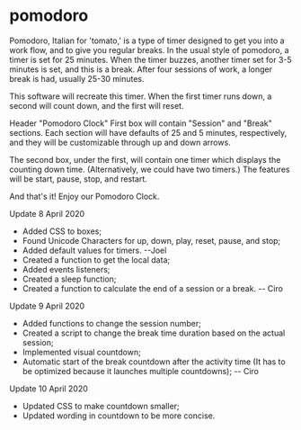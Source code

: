 # pomodoro

Pomodoro, Italian for 'tomato,' is a type of timer designed to get you into a work flow, and to give you regular breaks. In the usual style of pomodoro, a timer is set for 25 minutes. When the timer buzzes, another timer set for 3-5 minutes is set, and this is a break. After four sessions of work, a longer break is had, usually 25-30 minutes.

This software will recreate this timer. When the first timer runs down, a second will count down, and the first will reset.

Header "Pomodoro Clock"
First box will contain "Session" and "Break" sections. Each section will have defaults of 25 and 5 minutes, respectively, and they will be customizable through up and down arrows.

The second box, under the first, will contain one timer which displays the counting down time. (Alternatively, we could have two timers.) The features will be start, pause, stop, and restart.

And that's it!
Enjoy our Pomodoro Clock.



Update 8 April 2020
- Added CSS to boxes;
- Found Unicode Characters for up, down, play, reset, pause, and stop;
- Added default values for timers.
--Joel
- Created a function to get the local data;
- Added events listeners;
- Created a sleep function;
- Created a function to calculate the end of a session or a break.
-- Ciro

Update 9 April 2020
- Added functions to change the session number;
- Created a script to change the break time duration based on the actual session;
- Implemented visual countdown;
- Automatic start of the break countdown after the activity time (It has to be optimized because it launches multiple countdowns);
-- Ciro

Update 10 April 2020
- Updated CSS to make countdown smaller;
- Updated wording in countdown to be more concise.